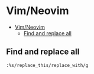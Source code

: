 # Vim/Neovim
<!--ts-->
* [Vim/Neovim](vim.md#vimneovim)
   * [Find and replace all](vim.md#find-and-replace-all)

<!-- Added by: runner, at: Wed Aug 11 09:51:54 UTC 2021 -->

<!--te-->

## Find and replace all
```vim
:%s/replace_this/replace_with/g
```
